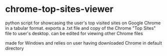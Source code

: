 # chrome-top-sites-viewer
python script for showcasing the user's top visited sites on Google Chrome in a tabular format. exports a .txt file and copy of the Chrome "Top Sites" file to user's desktop. can be edited for viewing other Chrome files

made for Windows and relies on user having downloaded Chrome in default directory
